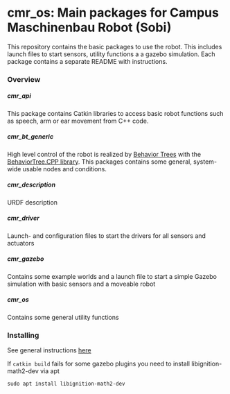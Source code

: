 # **cmr_os**: Main packages for Campus Maschinenbau Robot (Sobi)

This repository contains the basic packages to use the robot. This includes launch files to start sensors, utility functions a a gazebo simulation.
Each package contains a separate README with instructions.

### Overview

##### cmr_api
This package contains Catkin libraries to access basic robot functions such as speech, arm or ear movement from C++ code.

##### cmr_bt_generic
High level control of the robot is realized by [Behavior Trees](https://en.wikipedia.org/wiki/Behavior_tree_(artificial_intelligence,_robotics_and_control)) with the [BehaviorTree.CPP library](https://github.com/BehaviorTree/BehaviorTree.CPP). This packages contains some general, system-wide usable nodes and conditions.

##### cmr_description
URDF description

##### cmr_driver
 Launch- and configuration files to start the drivers for all sensors and actuators

##### cmr_gazebo
Contains some example worlds and a launch file to start a simple Gazebo simulation with basic sensors and a moveable robot

##### cmr_os
Contains some general utility functions

### Installing
See general instructions [here](https://marvinstuede.github.io/Sobi/software/)

If `catkin build` fails for some gazebo plugins you need to install libignition-math2-dev via apt
```
sudo apt install libignition-math2-dev
```
